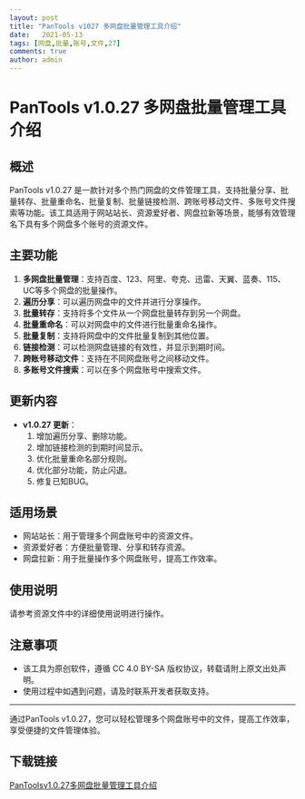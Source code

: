 ```yaml
---
layout: post
title: "PanTools v1027 多网盘批量管理工具介绍"
date:   2021-05-13
tags: [网盘,批量,账号,文件,27]
comments: true
author: admin
---
```

# PanTools v1.0.27 多网盘批量管理工具介绍

## 概述
PanTools v1.0.27 是一款针对多个热门网盘的文件管理工具，支持批量分享、批量转存、批量重命名、批量复制、批量链接检测、跨账号移动文件、多账号文件搜索等功能。该工具适用于网站站长、资源爱好者、网盘拉新等场景，能够有效管理名下具有多个网盘多个账号的资源文件。

## 主要功能
1. **多网盘批量管理**：支持百度、123、阿里、夸克、迅雷、天翼、蓝奏、115、UC等多个网盘的批量操作。
2. **遍历分享**：可以遍历网盘中的文件并进行分享操作。
3. **批量转存**：支持将多个文件从一个网盘批量转存到另一个网盘。
4. **批量重命名**：可以对网盘中的文件进行批量重命名操作。
5. **批量复制**：支持将网盘中的文件批量复制到其他位置。
6. **链接检测**：可以检测网盘链接的有效性，并显示到期时间。
7. **跨账号移动文件**：支持在不同网盘账号之间移动文件。
8. **多账号文件搜索**：可以在多个网盘账号中搜索文件。

## 更新内容
- **v1.0.27 更新**：
  1. 增加遍历分享、删除功能。
  2. 增加链接检测的到期时间显示。
  3. 优化批量重命名部分规则。
  4. 优化部分功能，防止闪退。
  5. 修复已知BUG。

## 适用场景
- 网站站长：用于管理多个网盘账号中的资源文件。
- 资源爱好者：方便批量管理、分享和转存资源。
- 网盘拉新：用于批量操作多个网盘账号，提高工作效率。

## 使用说明
请参考资源文件中的详细使用说明进行操作。

## 注意事项
- 该工具为原创软件，遵循 CC 4.0 BY-SA 版权协议，转载请附上原文出处声明。
- 使用过程中如遇到问题，请及时联系开发者获取支持。

---

通过PanTools v1.0.27，您可以轻松管理多个网盘账号中的文件，提高工作效率，享受便捷的文件管理体验。

## 下载链接

[PanToolsv1.0.27多网盘批量管理工具介绍](https://pan.quark.cn/s/861162d80922)